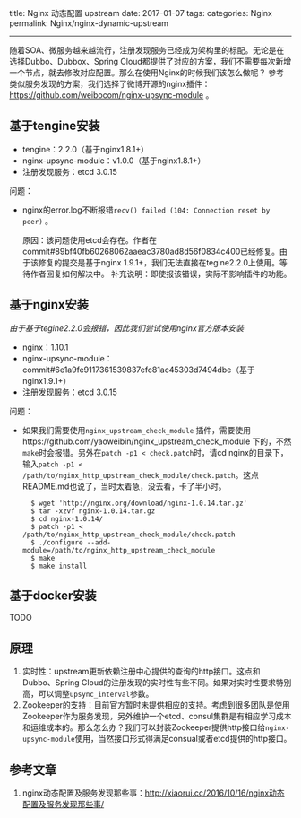 title: Nginx 动态配置 upstream
date: 2017-01-07
tags:
categories: Nginx
permalink: Nginx/nginx-dynamic-upstream

---

随着SOA、微服务越来越流行，注册发现服务已经成为架构里的标配。无论是在选择Dubbo、Dubbox、Spring Cloud都提供了对应的方案，我们不需要每次新增一个节点，就去修改对应配置。那么在使用Nginx的时候我们该怎么做呢？
参考类似服务发现的方案，我们选择了微博开源的nginx插件：https://github.com/weibocom/nginx-upsync-module 。

## 基于tengine安装 ##
* tengine：2.2.0（基于nginx1.8.1+）
* nginx-upsync-module：v1.0.0（基于nginx1.8.1+）
* 注册发现服务：etcd 3.0.15

问题：

* nginx的error.log不断报错`recv() failed (104: Connection reset by peer)` 。
    
    原因：该问题使用etcd会存在。作者在commit#89bf40fb60268062aaeac3780ad8d56f0834c400已经修复。由于该修复的提交是基于nginx 1.9.1+，我们无法直接在tegine2.2.0上使用。等待作者回复如何解决中。
    补充说明：即使报该错误，实际不影响插件的功能。
    
    
## 基于nginx安装 ##

*由于基于tegine2.2.0会报错，因此我们尝试使用nginx官方版本安装*

* nginx：1.10.1
* nginx-upsync-module：commit#6e1a9fe9117361539837efc81ac45303d7494dbe（基于nginx1.9.1+）
* 注册发现服务：etcd 3.0.15   

问题：

* 如果我们需要使用`nginx_upstream_check_module` 插件，需要使用https://github.com/yaoweibin/nginx_upstream_check_module 下的，不然`make`时会报错。另外在`patch -p1 < check.patch`时，请cd nginx的目录下，输入`patch -p1 < /path/to/nginx_http_upstream_check_module/check.patch`。这点README.md也说了，当时太着急，没去看，卡了半小时。

    >  
        $ wget 'http://nginx.org/download/nginx-1.0.14.tar.gz'
        $ tar -xzvf nginx-1.0.14.tar.gz
        $ cd nginx-1.0.14/
        $ patch -p1 < /path/to/nginx_http_upstream_check_module/check.patch
        $ ./configure --add-module=/path/to/nginx_http_upstream_check_module
        $ make
        $ make install

## 基于docker安装 ##

TODO

## 原理 ##

1. 实时性：upstream更新依赖注册中心提供的查询的http接口。这点和Dubbo、Spring Cloud的注册发现的实时性有些不同。如果对实时性要求特别高，可以调整`upsync_interval`参数。
2. Zookeeper的支持：目前官方暂时未提供相应的支持。考虑到很多团队是使用Zookeeper作为服务发现，另外维护一个etcd、consul集群是有相应学习成本和运维成本的。那么怎么办？我们可以封装Zookeeper提供http接口给`nginx-upsync-module`使用，当然接口形式得满足consual或者etcd提供的http接口。

## 参考文章 ##

1. nginx动态配置及服务发现那些事：http://xiaorui.cc/2016/10/16/nginx动态配置及服务发现那些事/

